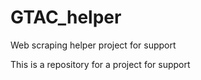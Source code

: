 # GTAC_helper
Web scraping helper project for support

This is a repository for a project for support
